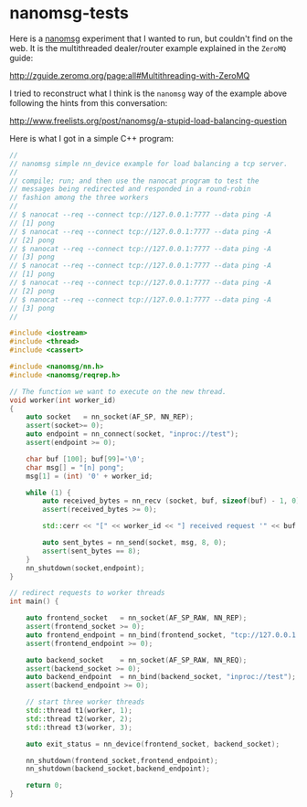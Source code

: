 # nanomsg-tests

Here is a [nanomsg](http://nanomsg.org) experiment that I wanted to run, but couldn't find
on the web. It is the multithreaded dealer/router example explained
in the `ZeroMQ` guide:

http://zguide.zeromq.org/page:all#Multithreading-with-ZeroMQ

I tried to reconstruct what I think is the `nanomsg` way of the example
above following the hints from this conversation:

http://www.freelists.org/post/nanomsg/a-stupid-load-balancing-question

Here is what I got in a simple C++ program:

``` c++
//
// nanomsg simple nn_device example for load balancing a tcp server.
//
// compile; run; and then use the nanocat program to test the
// messages being redirected and responded in a round-robin 
// fashion among the three workers
// 
// $ nanocat --req --connect tcp://127.0.0.1:7777 --data ping -A
// [1] pong
// $ nanocat --req --connect tcp://127.0.0.1:7777 --data ping -A
// [2] pong
// $ nanocat --req --connect tcp://127.0.0.1:7777 --data ping -A
// [3] pong
// $ nanocat --req --connect tcp://127.0.0.1:7777 --data ping -A
// [1] pong
// $ nanocat --req --connect tcp://127.0.0.1:7777 --data ping -A
// [2] pong
// $ nanocat --req --connect tcp://127.0.0.1:7777 --data ping -A
// [3] pong
//

#include <iostream>
#include <thread>
#include <cassert>

#include <nanomsg/nn.h>
#include <nanomsg/reqrep.h>

// The function we want to execute on the new thread.
void worker(int worker_id)
{
    auto socket   = nn_socket(AF_SP, NN_REP); 
    assert(socket>= 0);
    auto endpoint = nn_connect(socket, "inproc://test"); 
    assert(endpoint >= 0);

    char buf [100]; buf[99]='\0';
    char msg[] = "[n] pong";
    msg[1] = (int) '0' + worker_id;

    while (1) {
        auto received_bytes = nn_recv (socket, buf, sizeof(buf) - 1, 0);
        assert(received_bytes >= 0);

        std::cerr << "[" << worker_id << "] received request '" << buf << "'" << std::endl; 

        auto sent_bytes = nn_send(socket, msg, 8, 0);
        assert(sent_bytes == 8);
    }
    nn_shutdown(socket,endpoint);
}

// redirect requests to worker threads
int main() {

    auto frontend_socket   = nn_socket(AF_SP_RAW, NN_REP);  
    assert(frontend_socket >= 0);
    auto frontend_endpoint = nn_bind(frontend_socket, "tcp://127.0.0.1:7777"); 
    assert(frontend_endpoint >= 0);

    auto backend_socket    = nn_socket(AF_SP_RAW, NN_REQ);
    assert(backend_socket >= 0);
    auto backend_endpoint  = nn_bind(backend_socket, "inproc://test");
    assert(backend_endpoint >= 0);

    // start three worker threads
    std::thread t1(worker, 1);
    std::thread t2(worker, 2);
    std::thread t3(worker, 3);

    auto exit_status = nn_device(frontend_socket, backend_socket);

    nn_shutdown(frontend_socket,frontend_endpoint);
    nn_shutdown(backend_socket,backend_endpoint);

    return 0;
}

```
